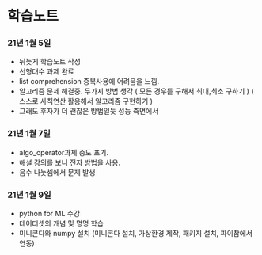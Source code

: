 # 학습노트

### 21년 1월 5일
- 뒤늦게 학습노트 작성
- 선형대수 과제 완료
- list comprehension 중복사용에 어려움을 느낌.
- 알고리즘 문제 해결중. 두가지 방법 생각 ( 모든 경우를 구해서 최대,최소 구하기 ) ( 스스로 사칙연산 활용해서 알고리즘 구현하기 )
- 그래도 후자가 더 괜찮은 방법일듯 성능 측면에서

### 21년 1월 7일
- algo_operator과제 중도 포기.
- 해설 강의를 보니 전자 방법을 사용.
- 음수 나눗셈에서 문제 발생

### 21년 1월 9일
- python for ML 수강
- 데이터셋의 개념 및 명명 학습
- 미니콘다와 numpy 설치 (미니콘다 설치, 가상환경 제작, 패키지 설치, 파이참에서 연동)
